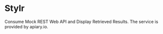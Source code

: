 Stylr
=====

Consume Mock REST Web API and Display Retrieved Results. The service is provided by apiary.io.
